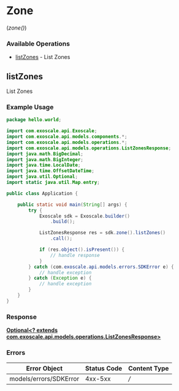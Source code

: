 # Zone
(*zone()*)

### Available Operations

* [listZones](#listzones) - List Zones

## listZones

List Zones

### Example Usage

```java
package hello.world;

import com.exoscale.api.Exoscale;
import com.exoscale.api.models.components.*;
import com.exoscale.api.models.operations.*;
import com.exoscale.api.models.operations.ListZonesResponse;
import java.math.BigDecimal;
import java.math.BigInteger;
import java.time.LocalDate;
import java.time.OffsetDateTime;
import java.util.Optional;
import static java.util.Map.entry;

public class Application {

    public static void main(String[] args) {
        try {
            Exoscale sdk = Exoscale.builder()
                .build();

            ListZonesResponse res = sdk.zone().listZones()
                .call();

            if (res.object().isPresent()) {
                // handle response
            }
        } catch (com.exoscale.api.models.errors.SDKError e) {
            // handle exception
        } catch (Exception e) {
            // handle exception
        }
    }
}
```


### Response

**[Optional<? extends com.exoscale.api.models.operations.ListZonesResponse>](../../models/operations/ListZonesResponse.md)**
### Errors

| Error Object           | Status Code            | Content Type           |
| ---------------------- | ---------------------- | ---------------------- |
| models/errors/SDKError | 4xx-5xx                | */*                    |
